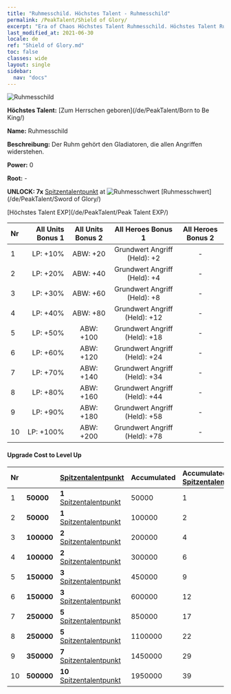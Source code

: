 ```yaml
---
title: "Ruhmesschild. Höchstes Talent - Ruhmesschild"
permalink: /PeakTalent/Shield of Glory/
excerpt: "Era of Chaos Höchstes Talent Ruhmesschild. Höchstes Talent Ruhmesschild. Ruhmesschild"
last_modified_at: 2021-06-30
locale: de
ref: "Shield of Glory.md"
toc: false
classes: wide
layout: single
sidebar:
  nav: "docs"
---
```


  ![Ruhmesschild](/images/pt/talent_4202.png)

  **Höchstes Talent:** [Zum Herrschen geboren](/de/PeakTalent/Born to Be King/)

  **Name:** Ruhmesschild

  **Beschreibung:** Der Ruhm gehört den Gladiatoren, die allen Angriffen widerstehen.

  **Power:** 0

  **Root:** -

  **UNLOCK: 7x** [Spitzentalentpunkt](/ItemsDE/con_934/) at ![Ruhmesschwert](/images/pt/talent_4201.png) [Ruhmesschwert](/de/PeakTalent/Sword of Glory/)

  [Höchstes Talent EXP](/de/PeakTalent/Peak Talent EXP/)

  | Nr | All Units Bonus 1 | All Units Bonus 2 | All Heroes Bonus 1 | All Heroes Bonus 2 |
  |:---|--------------:|:-------------:|:-------------:|:-------------:|
  | 1 | LP: +10% | ABW: +20 | Grundwert Angriff (Held): +2 | - |
  | 2 | LP: +20% | ABW: +40 | Grundwert Angriff (Held): +4 | - |
  | 3 | LP: +30% | ABW: +60 | Grundwert Angriff (Held): +8 | - |
  | 4 | LP: +40% | ABW: +80 | Grundwert Angriff (Held): +12 | - |
  | 5 | LP: +50% | ABW: +100 | Grundwert Angriff (Held): +18 | - |
  | 6 | LP: +60% | ABW: +120 | Grundwert Angriff (Held): +24 | - |
  | 7 | LP: +70% | ABW: +140 | Grundwert Angriff (Held): +34 | - |
  | 8 | LP: +80% | ABW: +160 | Grundwert Angriff (Held): +44 | - |
  | 9 | LP: +90% | ABW: +180 | Grundwert Angriff (Held): +58 | - |
  | 10 | LP: +100% | ABW: +200 | Grundwert Angriff (Held): +78 | - |


#### Upgrade Cost to Level Up

  | Nr | <i class="fas fa-coins"/> | [Spitzentalentpunkt](/ItemsDE/con_934/) | Accumulated <i class="fas fa-coins"/> | Accumulated [Spitzentalentpunkt](/ItemsDE/con_934/) |
  |:---|:--------------|:-------------|:-------------|:-------------|
  | 1 | **50000** | **1** [Spitzentalentpunkt](/ItemsDE/con_934/) | 50000 | 1 |
  | 2 | **50000** | **1** [Spitzentalentpunkt](/ItemsDE/con_934/) | 100000 | 2 |
  | 3 | **100000** | **2** [Spitzentalentpunkt](/ItemsDE/con_934/) | 200000 | 4 |
  | 4 | **100000** | **2** [Spitzentalentpunkt](/ItemsDE/con_934/) | 300000 | 6 |
  | 5 | **150000** | **3** [Spitzentalentpunkt](/ItemsDE/con_934/) | 450000 | 9 |
  | 6 | **150000** | **3** [Spitzentalentpunkt](/ItemsDE/con_934/) | 600000 | 12 |
  | 7 | **250000** | **5** [Spitzentalentpunkt](/ItemsDE/con_934/) | 850000 | 17 |
  | 8 | **250000** | **5** [Spitzentalentpunkt](/ItemsDE/con_934/) | 1100000 | 22 |
  | 9 | **350000** | **7** [Spitzentalentpunkt](/ItemsDE/con_934/) | 1450000 | 29 |
  | 10 | **500000** | **10** [Spitzentalentpunkt](/ItemsDE/con_934/) | 1950000 | 39 |
